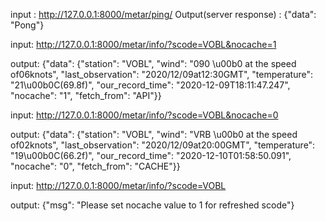 <!-- Python version- 3.9
django version- 3.1.4

used Django_Rest_framework for creating API : 3.12.2
operating system - Windows 10 

operations performed: -->

input : http://127.0.0.1:8000/metar/ping/
Output(server response) : {"data": 
                                "Pong"}

<!-- getting details of metar information with station code when cache = 1 -->

input: http://127.0.0.1:8000/metar/info/?scode=VOBL&nocache=1

output: {"data":
            {"station": "VOBL", 
            "wind": "090 \u00b0 at the speed of06knots", 
            "last_observation": "2020/12/09at12:30GMT", 
            "temperature": "21\u00b0C(69.8f)", 
            "our_record_time": "2020-12-09T18:11:47.247", 
            "nocache": "1", 
            "fetch_from": "API"}}

<!-- getting details of metar information with station code when cache = 0 -->

input: http://127.0.0.1:8000/metar/info/?scode=VOBL&nocache=0

output: {"data": 
            {"station": "VOBL", 
            "wind": "VRB \u00b0 at the speed of02knots",
            "last_observation": "2020/12/09at20:00GMT", 
            "temperature": "19\u00b0C(66.2f)", 
            "our_record_time": "2020-12-10T01:58:50.091", 
            "nocache": "0", 
            "fetch_from": "CACHE"}}

<!-- output if cache value is not provided -->

input: http://127.0.0.1:8000/metar/info/?scode=VOBL

output: {"msg": "Please set nocache value to 1 for refreshed scode"}